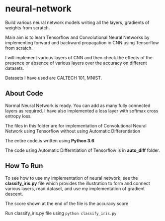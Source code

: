 # neural-network
Build various neural network models writing all the layers, gradients of weights from scratch.

Main aim is to learn Tensorflow and Convolutional Neural Networks by implementing forward and backward propagation in CNN using Tensorflow from scratch.

I will implement various layers of CNN and then check the effects of the presence or absence of various layers over the accuracy on different datasets.

Datasets I have used are CALTECH 101, MNIST.

## About Code

Normal Neural Network is ready. You can add as many fully connected layers as required. I have also implemented a loss layer with softmax cross entropy loss.

The files in this folder are for implementation of Convolutional Neural Network using Tensorflow without using Automatic Differentiation

The entire code is written using **Python 3.6**

The code using Automatic Differntiation of Tensorflow is in **auto_diff** folder.

## How To Run

To see how to use my implementation of neural network, see the **classify_iris.py** file which provides the illustration to form and connect various layers, read dataset, and use my implementation of gradient descent.

The score shown at the end of the file is the accuracy score

Run classify_iris.py file using `python classify_iris.py`